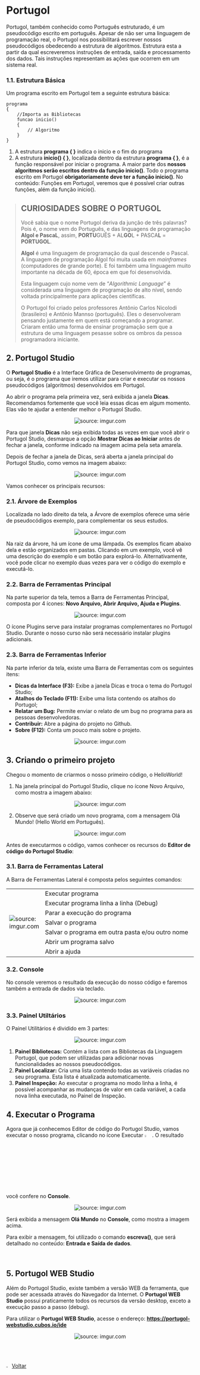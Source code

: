 <h1>Portugol</h1>



Portugol, também conhecido como Português estruturado, é um pseudocódigo escrito em português. Apesar de não ser uma linguagem de programação real, o Portugol nos possibilitará escrever nossos pseudocódigos obedecendo a estrutura de algoritmos. Estrutura esta a partir da qual escreveremos instruções de entrada, saída e processamento dos dados.  Tais instruções representam as ações que ocorrem em um sistema real.

<h3>1.1. Estrutura Básica</h3>

Um programa escrito em Portugol tem a seguinte estrutura básica:

```pseudocode
programa
{
	//Importa as Bibliotecas
	funcao inicio()
	{
		// Algoritmo
	}
}

```

1. A estrutura **programa { }** indica o inicio e o fim do programa
2. A estrutura **inicio() { }**, localizada dentro da estrutura **programa { }**, é a função responsável por iniciar o programa. A maior parte dos **nossos algoritmos serão escritos dentro da função inicio()**. Todo o programa escrito em Portugol **obrigatoriamente deve ter a função inicio()**. No conteúdo: Funções em Portugol, veremos que é possível criar outras funções, além da função inicio().

> ## CURIOSIDADES SOBRE O PORTUGOL
>
> Você sabia que o nome Portugol deriva da  junção de três palavras? Pois é, o nome vem do Português, e das  linguagens de programação **Algol e PascaL**, assim, **PORTU**GUÊS + AL**GO**L + PASCA**L** = **PORTUGOL**. 
>
> **Algol** é uma linguagem de programação da qual descende o Pascal. A linguagem de programação Algol foi muita usada em *mainframes* (computadores de grande porte). E foi também uma linguagem muito importante na década de 60, época em que foi desenvolvida.
>
> Esta linguagem cujo nome vem de “*Algorithmic Language*” é considerada uma linguagem de programação de alto nível, sendo voltada principalmente para aplicações científicas.
>
> O Portugol foi criado pelos professores Antônio Carlos Nicolodi (brasileiro) e Antônio Mannso (português). Eles o desenvolveram pensando justamente em quem está  começando a programar. Criaram então uma forma de ensinar programação sem que a  estrutura de uma linguagem pesasse sobre os ombros da pessoa programadora iniciante.

<h2>2. Portugol Studio</h2>

O **Portugol Studio** é a Interface Gráfica de Desenvolvimento de programas, ou seja, é o programa que iremos utilizar para criar e executar os nossos pseudocódigos (algoritmos) desenvolvidos em Portugol. 

Ao abrir o programa pela primeira vez, será exibida a janela **Dicas**. Recomendamos fortemente que você leia essas dicas em algum momento. Elas vão te ajudar a entender melhor o Portugol Studio. 

<div align="center"><img src="https://i.imgur.com/0npv0P6.png" title="source: imgur.com" /></div>

Para que janela **Dicas** não seja exibida todas as vezes em que você abrir o Portugol Studio, desmarque a opção **Mostrar Dicas ao Iniciar** antes de fechar a janela, conforme indicado na imagem acima pela seta amarela.

Depois de fechar a janela de Dicas, será aberta a janela principal do Portugol Studio, como vemos na imagem abaixo:

<div align="center"><img src="https://i.imgur.com/GEn1GNa.png" title="source: imgur.com" /></div>

Vamos conhecer os principais recursos:

<h3>2.1. Árvore de Exemplos</h3>

Localizada no lado direito da tela, a Árvore de exemplos oferece uma série de  pseudocódigos exemplo, para complementar os seus estudos.

<div align="center"><img src="https://i.imgur.com/oOQDlbA.png" title="source: imgur.com" /></div>

Na raiz da árvore, há um ícone de uma lâmpada. Os exemplos ficam abaixo dela e estão organizados em pastas. Clicando em um exemplo, você vê uma descrição do exemplo e um botão para explorá-lo. Alternativamente, você pode    clicar no exemplo duas vezes para ver o código do exemplo e executá-lo.   

<h3>2.2. Barra de Ferramentas Principal</h3>

Na parte superior da tela, temos a Barra de Ferramentas Principal, composta por 4 ícones: **Novo Arquivo, Abrir Arquivo, Ajuda e Plugins**.

<div align="center"><img src="https://i.imgur.com/usDDNpB.png" title="source: imgur.com" /></div>

O ícone Plugins serve para instalar programas complementares no Portugol Studio. Durante o nosso curso não será necessário instalar plugins adicionais.

<h3>2.3. Barra de Ferramentas Inferior</h3>

Na parte inferior da tela, existe uma Barra de Ferramentas com os seguintes itens: 

- **Dicas da Interface (F3):** Exibe a janela Dicas e troca o tema do Portugol Studio;
- **Atalhos do Teclado (F11):** Exibe uma lista contendo os atalhos do Portugol;
- **Relatar um Bug:** Permite enviar o relato de um bug no programa para as pessoas desenvolvedoras. 
- **Contribuir:** Abre a página do projeto no Github. 
- **Sobre (F12):** Conta um pouco mais sobre o projeto.  

<div align="center"><img src="https://i.imgur.com/4I55id1.png" title="source: imgur.com" /></div>



<h2>3. Criando o primeiro projeto</h2>

Chegou o momento de criarmos o nosso primeiro código, o HelloWorld!

1. Na janela principal do Portugol Studio, clique no ícone Novo Arquivo, como mostra a imagem abaixo:

<div align="center"><img src="https://i.imgur.com/gShskqE.png" title="source: imgur.com" /></div>

2. Observe que será criado um novo programa, com a mensagem Olá Mundo! (Hello World em Português).

<div align="center"><img src="https://i.imgur.com/2UP1RpM.png" title="source: imgur.com" /></div>

Antes de executarmos o código, vamos conhecer os recursos do **Editor de código do Portugol Studio**:

<h3>3.1. Barra de Ferramentas Lateral</h3>

A Barra de Ferramentas Lateral é composta pelos seguintes comandos:

<table width="100%">
	<tr>
		<td rowspan="7" width="15%"><img src="https://i.imgur.com/DaEZlG1.png" title="source: imgur.com" /></td>
		<td >Executar programa</td>
	</tr>
	<tr>
		<td>Executar programa linha a linha (Debug)</td>
	</tr>
	<tr>
		<td>Parar a execução do programa</td>
	</tr>
	<tr>
		<td>Salvar o programa</td>
	</tr>
	<tr>
		<td>Salvar o programa em outra pasta e/ou outro nome</td>
	</tr>
	<tr>
		<td>Abrir um programa salvo</td>
	</tr>
	<tr>
		<td>Abrir a ajuda</td>
	</tr>
</table>

<h3>3.2. Console</h3>

No console veremos o resultado da execução do nosso código e faremos também a entrada de dados via teclado.

<div align="center"><img src="https://i.imgur.com/zDFNMOP.png" title="source: imgur.com" /></div>

<h3>3.3. Painel Utiltários</h3>

O Painel Utilitários é dividido em 3 partes:

<div align="center"><img src="https://i.imgur.com/tTyoHaW.png" title="source: imgur.com" /></div>

1. **Painel Bibliotecas:** Contém a lista com as Bibliotecas da Linguagem Portugol, que podem ser utilizadas para adicionar novas funcionalidades ao nossos  pseudocódigos.
2. **Painel Localizar:** Cria uma lista contendo todas as variáveis criadas no seu programa. Esta lista é atualizada automaticamente.
3. **Painel Inspeção:** Ao executar o programa no modo linha a linha, é possível acompanhar as mudanças de valor em cada variável, a cada nova linha executada, no Painel de Inspeção.

<h2>4. Executar o Programa</h2>

Agora que já conhecemos Editor de código do Portugol Studio, vamos executar o nosso programa, clicando no ícone Executar <img src="https://i.imgur.com/n3pe9ab.png" title="source: imgur.com" width="4%"/>. O resultado você confere no **Console**.

<div align="center"><img src="https://i.imgur.com/zDFNMOP.png" title="source: imgur.com" /></div>

Será exibida a mensagem **Olá Mundo** no **Console**, como mostra a imagem acima.

Para exibir a mensagem, foi utilizado o comando **escreva()**, que será detalhado no conteúdo: **Entrada e Saída de dados**.

<br />

<h2>5. Portugol WEB Studio</h2>

Além do Portugol Studio, existe também a versão WEB da ferramenta, que pode ser acessada através do Navegador da Internet. O **Portugol WEB Studio** possui praticamente todos os recursos da versão desktop, exceto a execução passo a passo (debug).

Para utilizar o **Portugol WEB Studio**, acesse o endereço: **https://portugol-webstudio.cubos.io/ide** 

<div align="center"><img src="https://i.imgur.com/sXch8X1.png" title="source: imgur.com" /></div>

<br /><br />

<div align="left"><a href="README.md"><img src="https://i.imgur.com/XMgF3gl.png" title="source: imgur.com" width="3%"/>Voltar</a></div>
